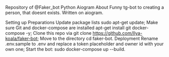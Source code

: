 Repository of @Faker_bot
Python Aiogram
About
Funny tg-bot to creating a person, that doesnt exists. Written on aiogram.

Setting up
Preparations
Update package lists sudo apt-get update;
Make sure Git and docker-compose are installed apt-get install git docker-compose -y;
Clone this repo via git clone https://github.com/Ilya-koala/faker-bot;
Move to the directory cd faker-bot.
Deployment
Rename .env.sample to .env and replace a token placeholder and owner id with your own one;
Start the bot: sudo docker-compose up --build.
